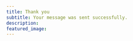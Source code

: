 ```yaml
---
title: Thank you
subtitle: Your message was sent successfully.
description: 
featured_image: 
---
```

